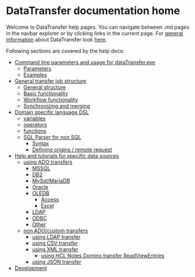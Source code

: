# DataTransfer documentation home

Welcome to DataTransfer help pages.
You can navigate between .md pages in the navbar explorer or by clicking links in the current page.
For [general information](../../../../) about DataTransfer look [here](../../../../).

Following sections are covered by the help docs:
- [Command line parameters and usage for dataTransfer.exe](datatransfer.exe.md)
	- [Parameters](datatransfer.exe.md#Parameters)
	- [Examples](datatransfer.exe.md#Examples)
- [General transfer job structure]()
	- [General structure]()
	- [Basic functionality]()
	- [Workflow functionality]()
	- [Synchronizing and merging]()
- [Domain specific language DSL]()
	- [variables]()
	- [operators]()
	- [functions]()
	- [SQL Parser for non SQL]()
		- [Syntax]()
		- [Defining origins / remote request]()
- [Help and tutorials for specific data sources]()
	- [using ADO transfers]()
		- [MSSQL]()
		- [DB2]()
		- [MySql/MariaDB]()
		- [Oracle]()
		- [OLEDB]()
			- [Access]()
			- [Excel]()
		- [LDAP]()
		- [ODBC]()
		- [Other]()
	- [non ADO/custom transfers]()
		- [using LDAP transfer]()
		- [using CSV transfer]()
		- [using XML transfer]()
			- [using HCL Notes Domino transfer ReadViewEntries]()
		- [using JSON transfer]()
- [Development]()
